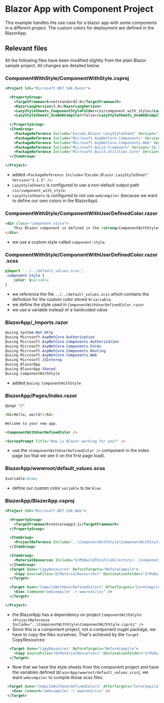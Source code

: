 # Blazor App with Component Project

This example handles the use case for a blazor app with some components in a different project. The custom colors for deployment are defined in the BlazorApp.

## Relevant files

All the following files have been modified slightly from the plain Blazor sample project. All changes are detailed below.

### ComponentWithStyle/ComponentWithStyle.csproj

```xml
<Project Sdk="Microsoft.NET.Sdk.Razor">

  <PropertyGroup>
    <TargetFramework>netstandard2.0</TargetFramework>
    <RazorLangVersion>3.0</RazorLangVersion>
    <LazyStyleSheets_ComponentStyleFolder>css/component_with_style</LazyStyleSheets_ComponentStyleFolder>
    <LazyStyleSheets_UseWebCompiler>false</LazyStyleSheets_UseWebCompiler>
    
  </PropertyGroup>
  <ItemGroup>
    <PackageReference Include="Excubo.Blazor.LazyStyleSheet" Version="3.1.3" />
    <PackageReference Include="Microsoft.AspNetCore.Components" Version="3.1.3" />
    <PackageReference Include="Microsoft.AspNetCore.Components.Web" Version="3.1.3" />
    <PackageReference Include="Microsoft.Build.Framework" Version="16.5.0" />
    <PackageReference Include="Microsoft.Build.Utilities.Core" Version="16.5.0" />
  </ItemGroup>

</Project>
```

- added `<PackageReference Include="Excubo.Blazor.LazyStyleSheet" Version="3.1.3" />`.
- `LazyStyleSheets` is configured to use a non-default output path `css/component_with_style`.
- `LazyStyleSheets` is configured to not use `webcompiler` (because we want to define our own colors in the BlazorApp).


### ComponentWithStyle/ComponentWithUserDefinedColor.razor

```html
<div class="component-style">
    This Blazor component is defined in the <strong>ComponentWithStyle</strong> package.
</div>
```

- we use a custom style called `component-style`.


### ComponentWithStyle/ComponentWithUserDefinedColor.razor.scss

```css
@import '../../default_values.scss';
.component-style {
    color: $variable
}
```

- we reference the file `../../default_values.scss` which contains the definition for the custom color stored in `variable`.
- we define the style used in `ComponentWithUserDefinedColor.razor`
- we use a variable instead of a hardcoded value

### BlazorApp/_Imports.razor

```cs
@using System.Net.Http
@using Microsoft.AspNetCore.Authorization
@using Microsoft.AspNetCore.Components.Authorization
@using Microsoft.AspNetCore.Components.Forms
@using Microsoft.AspNetCore.Components.Routing
@using Microsoft.AspNetCore.Components.Web
@using Microsoft.JSInterop
@using BlazorApp
@using BlazorApp.Shared
@using ComponentWithStyle 
```

- added `@using ComponentWithStyle`

### BlazorApp/Pages/Index.razor

```html
@page "/"

<h1>Hello, world!</h1>

Welcome to your new app.

<ComponentWithUserDefinedColor />

<SurveyPrompt Title="How is Blazor working for you?" />
```

- use the `<ComponentWithUserDefinedColor />` component in the index page (so that we see it on the first page load).


### BlazorApp/wwwroot/default_values.scss

```css
$variable:blue;
```

- define our custom color `variable` to be `blue`.

### BlazorApp/BlazorApp.csproj

```xml
<Project Sdk="Microsoft.NET.Sdk.Web">

  <PropertyGroup>
    <TargetFramework>netcoreapp3.1</TargetFramework>
  </PropertyGroup>

  <ItemGroup>
    <ProjectReference Include="..\ComponentWithStyle\ComponentWithStyle.csproj" />
  </ItemGroup>

  <ItemGroup>
    <MaterialResources Include="$(MSBuildThisFileDirectory)..\ComponentWithStyle\wwwroot\css\component_with_style\*" />
  </ItemGroup>
  <Target Name="CopyResources" BeforeTargets="BeforeCompile">
    <Copy SourceFiles="@(MaterialResources)" DestinationFolder="$(MsBuildProjectDirectory)\wwwroot\css\component_with_style\" />
  </Target>

  <Target Name="CompileWithUserDefinedColors" AfterTargets="CoreCompile">
    <Exec Command="webcompiler -r wwwroot/css" />
  </Target>

</Project>
```

- the BlazorApp has a dependency on project `ComponentWithStyle`: `<ProjectReference Include="..\ComponentWithStyle\ComponentWithStyle.csproj" />`
- Since this is a component project, not a component nuget package, we have to copy the files ourselves. That's achieved by the `Target` CopyResources:
```xml
  <Target Name="CopyResources" BeforeTargets="BeforeCompile">
    <Copy SourceFiles="@(MaterialResources)" DestinationFolder="$(MsBuildProjectDirectory)\wwwroot\css\component_with_style\" />
  </Target>
```
 - Now that we have the style sheets from the component project and have the variables defined (`BlazorApp/wwwroot/default_values.scss`), we want `webcompiler` to compile those scss files:
 ```xml
  <Target Name="CompileWithUserDefinedColors" AfterTargets="CoreCompile">
    <Exec Command="webcompiler -r wwwroot/css" />
  </Target>
 ```


